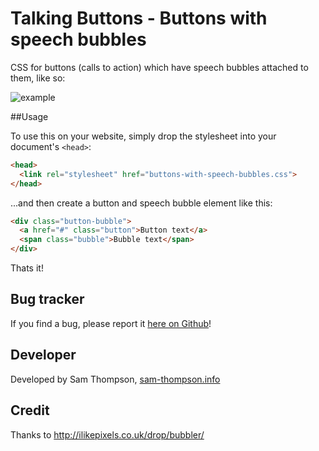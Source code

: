 Talking Buttons - Buttons with speech bubbles
===========================

CSS for buttons (calls to action) which have speech bubbles attached to them, like so:

![example](http://i.imgur.com/JXxdXv2.jpg)

##Usage

To use this on your website, simply drop the stylesheet into your document's `<head>`:

```html
<head>
  <link rel="stylesheet" href="buttons-with-speech-bubbles.css">
</head>
```

...and then create a button and speech bubble element like this:

```html
<div class="button-bubble">
  <a href="#" class="button">Button text</a>
  <span class="bubble">Bubble text</span>
</div>
```

Thats it!

## Bug tracker

If you find a bug, please report it [here on Github](https://github.com/samteeeee/buttons-with-speech-bubbles/issues)!

## Developer

Developed by Sam Thompson, [sam-thompson.info](http://sam-thompson.info)

## Credit

Thanks to http://ilikepixels.co.uk/drop/bubbler/
